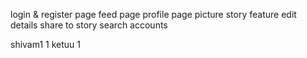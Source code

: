 login & register page
feed page
profile page
picture
story feature
edit details
share to story
search accounts

shivam1 1
ketuu 1
